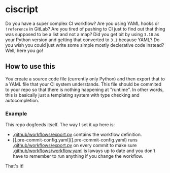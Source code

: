 # ciscript

Do you have a super complex CI workflow? Are you using YAML hooks or `!reference` in GitLab? Are you tired of pushing to CI just to find out that thing was supposed to be a list and not a map? Did you get bit by using `3.10` as your Python version and getting that converted to `3.1` because YAML? Do you wish you could just write some simple mostly declerative code instead? Well, here you go!

## How to use this

You create a source code file (currently only Python) and then export that to a YAML file that your CI system understands. This file should be commited to your repo so that there is nothing happening at "runtime". In other words, this is basically just a templating system with type checking and autocompletion.

### Example

This repo dogfeeds itself. The way I set it up here is:

- [.github/workflows/export.py](.github/workflows/export.py) contains the workflow definition.
- [].pre-commit-config.yaml](].pre-commit-config.yaml) runs [.github/workflows/export.py](.github/workflows/export.py) on every commit to make sure [.github/workflows/workflow.yaml](.github/workflows/workflow.yaml) is laways up to date and you don't have to remember to run anything if you change the workflow.

That's it!
